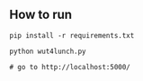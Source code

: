 ## How to run

```
pip install -r requirements.txt

python wut4lunch.py

# go to http://localhost:5000/
```

